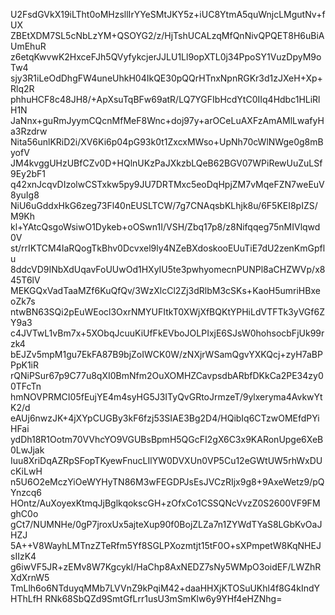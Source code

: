 U2FsdGVkX19iLTht0oMHzsllIrYYeSMtJKY5z+iUC8YtmA5quWnjcLMgutNv+fUX
ZBEtXDM7SL5cNbLzYM+QSOYG2/z/HjTshUCALzqMfQnNivQPQET8H6uBiAUmEhuR
z6etqKwvwK2HxceFJh5QVyfykcjerJJLU1Ll9opXTL0j34PpoSY1VuzDpyM9oTw4
sjy3R1iLeOdDhgFW4uneUhkH04IkQE30pQQrHTnxNpnRGKr3d1zJXeH+Xp+Rlq2R
phhuHCF8c48JH8/+ApXsuTqBFw69atR/LQ7YGFIbHcdYtC0IIq4Hdbc1HLiRlH1N
JaNnx+guRmJyymCQcnMfMeF8Wnc+doj97y+arOCeLuAXFzAmAMlLwafyHa3Rzdrw
Nita56unlKRiD2i/XV6Ki6p04pG93k0t1ZxcxMWso+UpNh70cWlNWge0g8mByofV
JM4kvggUHzUBfCZv0D+HQlnUKzPaJXkzbLQeB62BGV07WPiRewUuZuLSf9Ey2bF1
q42xnJcqvDIzolwCSTxkw5py9JU7DRTMxc5eoDqHpjZM7vMqeFZN7weEuV8yuIg8
NiU6uGddxHkG6zeg73Fl40nEUSLTCW/7g7CNAqsbKLhjk8u/6F5KEI8pIZS/M9Kh
kl+YAtcQsgoWsiwO1Dykeb+oOSwn1I/VSH/Zbq17p8/z8Nifqqeg75nMIVlqwd0V
st/rrIKTCM4IaRQogTkBhv0Dcvxel9ly4NZeBXdoskooEUuTiE7dU2zenKmGpflu
8ddcVD9INbXdUqavFoUUwOd1HXyIU5te3pwhyomecnPUNPl8aCHZWVp/x845T6lV
MEKGQxVadTaaMZf6KuQfQv/3WzXlcCl2Zj3dRlbM3cSKs+KaoH5umriHBxeoZk7s
ntwBN63SQi2pEuWEocl3OxrNMYUFItkT0XWjXfBQKtYPHiLdVTFTk3yVGf6ZY9a3
c4JVTwL1vBm7x+5XObqJcuuKiUfFkEVboJOLPIxjE6SJsW0hohsocbFjUk99rzk4
bEJZv5mpM1gu7EkFA87B9bjZoIWCK0W/zNXjrWSamQgvYXKQcj+zyH7aBPPpK1iR
rQNiPSur67p9C77u8qXI0BmNfm2OuXOMHZCavpsdbARbfDKkCa2PE34zy00TFcTn
hmNOVPRMCI05fEujYE4m4syHG5J3ITyQvGRtoJrmzeT/9ylxeryma4AvkwYtK2/d
eAUj6nwzJK+4jXYpCUGBy3kF6fzj53SIAE3Bg2D4/HQibIq6CTzwOMEfdPYiHFai
ydDh18R1Ootm70VVhcYO9VGUBsBpmH5QGcFI2gX6C3x9KARonUpge6XeB0LwJjak
Iuu8XriDqAZRpSFopTKyewFnucLIlYW0DVXUn0VP5Cu12eGWtUW5rhWxDUcKiLwH
n5U6O2eMczYiOeWYHyTN86M3wFEGDPJsEsJVCzRIjx9g8+9AxeWetz9/pQYnzcq6
HOntz/AuXoyexKtmqJjBglkqokscGH+zOfxCo1CSSQNcVvzZ0S2600VF9FMghC0o
gCt7/NUMNHe/0gP7jroxUx5ajteXup90f0BojZLZa7n1ZYWdTYaS8LGbKvOaJHZJ
5A++V8WayhLMTnzZTeRfm5Yf8SGLPXozmtjt15tF0O+sXPmpetW8KqNHEJsIIzK4
g6iwVF5JR+zEMv8W7KgcykI/HaChp8AxNEDZ7sNy5WMpO3oidEF/LWZhRXdXrnW5
TmLlh6o6NTduyqMMb7LVVnZ9kPqiM42+daaHHXjKTOSuUKhl4f8G4kIndYHThLfH
RNk68SbQZd9SmtGfLrr1usU3mSmKlw6y9YHf4eHZNhg=
